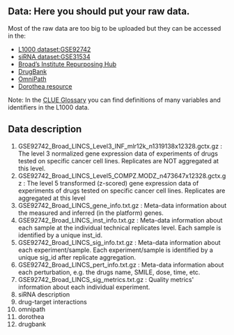 ## Data: Here you should put your raw data.
Most of the raw data are too big to be uploaded but they can be accessed in the:
* [L1000 dataset:GSE92742](https://www-ncbi-nlm-nih-gov.libproxy.mit.edu/geo/query/acc.cgi?acc=GSE92742)
* [siRNA dataset:GSE31534](https://www-ncbi-nlm-nih-gov.libproxy.mit.edu/geo/query/acc.cgi?acc=GSE31534)
* [Broad’s Institute Repurposing Hub](https://clue.io/repurposing)
* [DrugBank](https://go.drugbank.com/)
* [OmniPath](https://omnipathdb.org/)
* [Dorothea resource](https://saezlab.github.io/dorothea/)

Note: In the [CLUE Glossary](https://clue.io/connectopedia/glossary) you can find definitions of many variables and identifiers in the L1000 data.

## Data description
1. GSE92742_Broad_LINCS_Level3_INF_mlr12k_n1319138x12328.gctx.gz : The level 3 normalized gene expression data of experiments of drugs tested on specific cancer cell lines. Replicates are NOT aggregated at this level.
2. GSE92742_Broad_LINCS_Level5_COMPZ.MODZ_n473647x12328.gctx.gz : The level 5 transformed (z-scored) gene expression data of experiments of drugs tested on specific cancer cell lines. Replicates are aggregated at this level
3. GSE92742_Broad_LINCS_gene_info.txt.gz : Meta-data information about the measured and inferred (in the platform) genes.
4. GSE92742_Broad_LINCS_inst_info.txt.gz : Meta-data information about each sample at the individual technical replicates level. Each sample is identified by a unique inst_id.
5. GSE92742_Broad_LINCS_sig_info.txt.gz : Meta-data information about each experiment/sample. Each experiment/sample is identified by a unique sig_id after replicate aggregation.
6. GSE92742_Broad_LINCS_pert_info.txt.gz : Meta-data information about each perturbation, e.g. the drugs name, SMILE, dose, time, etc.
7. GSE92742_Broad_LINCS_sig_metrics.txt.gz : Quality metrics' information about each individual experiment.
8. siRNA description
9. drug-target interactions
10. omnipath
11. dorothea
12. drugbank
